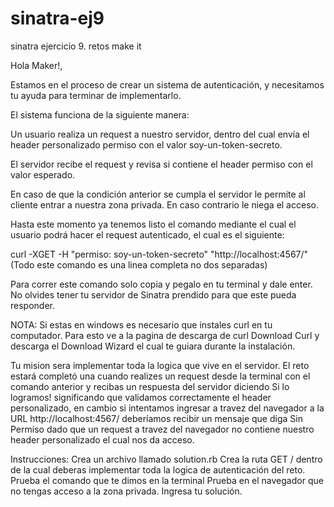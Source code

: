 # sinatra-ej9
sinatra ejercicio 9. retos make it

Hola Maker!,

Estamos en el proceso de crear un sistema de autenticación, y necesitamos tu ayuda para terminar de implementarlo.

El sistema funciona de la siguiente manera:

Un usuario realiza un request a nuestro servidor, dentro del cual envía el header personalizado permiso con el valor soy-un-token-secreto.

El servidor recibe el request y revisa si contiene el header permiso con el valor esperado.

En caso de que la condición anterior se cumpla el servidor le permite al cliente entrar a nuestra zona privada. En caso contrario le niega el acceso.

Hasta este momento ya tenemos listo el comando mediante el cual el usuario podrá hacer el request autenticado, el cual es el siguiente:

curl -XGET -H "permiso: soy-un-token-secreto" "http://localhost:4567/" (Todo este comando es una linea completa no dos separadas)

Para correr este comando solo copia y pegalo en tu terminal y dale enter. No olvides tener tu servidor de Sinatra prendido para que este pueda responder.

NOTA: Si estas en windows es necesario que instales curl en tu computador. Para esto ve a la pagina de descarga de curl Download Curl y descarga el Download Wizard el cual te guiara durante la instalación.

Tu mision sera implementar toda la logica que vive en el servidor. El reto estará completó una cuando realizes un request desde la terminal con el comando anterior y recibas un respuesta del servidor diciendo Si lo logramos! significando que validamos correctamente el header personalizado, en cambio si intentamos ingresar a travez del navegador a la URL http://localhost:4567/ deberíamos recibir un mensaje que diga Sin Permiso dado que un request a travez del navegador no contiene nuestro header personalizado el cual nos da acceso.

Instrucciones:
Crea un archivo llamado solution.rb
Crea la ruta GET / dentro de la cual deberas implementar toda la logica de autenticación del reto.
Prueba el comando que te dimos en la terminal
Prueba en el navegador que no tengas acceso a la zona privada.
Ingresa tu solución.
